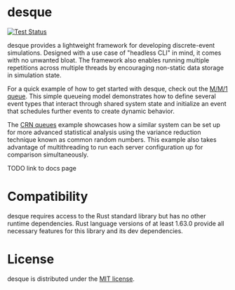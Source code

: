 # desque

[![Test Status](https://github.com/bill-pace/desque/actions/workflows/tests.yml/badge.svg?event=push)](https://github.com/bill-pace/desque/actions)

desque provides a lightweight framework for developing discrete-event simulations.
Designed with a use case of "headless CLI" in mind, it comes with no unwanted
bloat. The framework also enables running multiple repetitions across multiple
threads by encouraging non-static data storage in simulation state.

For a quick example of how to get started with desque, check out the 
[M/M/1 queue](https://github.com/bill-pace/desque/blob/main/examples/mm1_queue.rs).
This simple queueing model demonstrates how to define several event types that interact
through shared system state and initialize an event that schedules further events to
create dynamic behavior.

The [CRN queues](https://github.com/bill-pace/desque/blob/main/examples/crn_queues.rs)
example showcases how a similar system can be set up for more advanced statistical
analysis using the variance reduction technique known as common random numbers. This
example also takes advantage of multithreading to run each server configuration up for
comparison simultaneously.

TODO link to docs page

# Compatibility

desque requires access to the Rust standard library but has no other runtime
dependencies. Rust language versions of at least 1.63.0 provide all necessary
features for this library and its dev dependencies.

# License

desque is distributed under the [MIT license](https://github.com/bill-pace/desque/blob/main/LICENSE).
